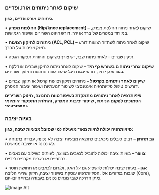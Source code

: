 ### שיקום לאחר ניתוחים אורטופדיים
**ניתוחים אורטופדיים, כגון:**

•	**החלפות מפרק (Hip/knee replacement) –** שיקום לאחר ניתוח החלפת מפרק, במיוחד במקרים של ברך או ירך, דורש חיזוק השרירים ושיפור הגמישות.

•	**ניתוחים לתיקון רצועות (ACL, PCL) –** שיקום לאחר ניתוח לשחזור רצועות דורש חיזוק ויציבות של הברך.

•	תיקון שברים – לאחר ניתוח שבר, יש צורך בשיקום והחזרת תפקוד הגפה.

•	**שיקום אחרי ניתוחים בשורש כף היד –** שיקום לאחר ניתוח לתיקון שברים או דלקת בשורש כף היד, דורש עבודה על שיפור טווח התנועה וחיזוק השרירים.

•	**שיקום לאחר ניתוחים בקרסול –** ניתוחים תיקון רצועות קרסול או תיקון שברים דורשים טיפול פיזיותרפיה אינטנסיבי לשיפור תנועתיות ושיפור יציבות המפרק.

**פיזיותרפיה לאחר ניתוחים מתמקדת בשיפור טווח התנועה, חיזוק השרירים הסמוכים למקום הניתוח, שיפור יציבות המפרק, והחזרת התפקוד היומיומי והספורטיבי.**

### בעיות יציבה
**פיזיותרפיה יכולה להיות מאוד מועילה למי שסובל מבעיות יציבה, כגון:**

•	**גב תחתון –** רבים סובלים מכאבים כתוצאה מבעיות יציבה לא נכונה, עבודה בתנוחה לא נכונה או ישיבה ממושכת.

•	**צוואר –** בעיות יציבה יכולות להוביל לכאבים בצוואר, לעיתים בשילוב עם כאבים בכתפיים או כאבים מקרניים לידיים.

•	**אגן –** בעיות יציבה יכולות להשפיע גם על האגן, ולגרום לכאבים או תחושת חוסר יציבות באזורים אלו.
הפיזיותרפיה עוסקת בשיפור יציבה, חיזוק שרירי הליבה (Core), ומתן הדרכה לגבי מנחים נכונים בעבודה ובחיי היום-יום.


![Image Alt](./photos/photo4.jpg)

